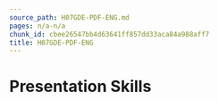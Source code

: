 ```yaml
---
source_path: H07GDE-PDF-ENG.md
pages: n/a-n/a
chunk_id: cbee26547bb4d63641ff857dd33aca84a988aff7
title: H07GDE-PDF-ENG
---
```

# Presentation Skills
